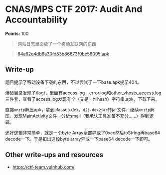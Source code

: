 # CNAS/MPS CTF 2017: Audit And Accountability

**Points:** 100

> 网站日志里面放了一个移动互联网的东西

> [64a62e4db6a30fd53b86673f9be56095.apk](64a62e4db6a30fd53b86673f9be56095.apk)  

## Write-up

题目提示了移动设备下载的东西，不过尝试了一下base.apk提示404。

爆破目录发现了/log/，里面有access.log，error.log和other\_vhosts\_access.log三件套，查看了access.log发现有个（又是一堆hash）字符串.apk，下载下来。

直接`unzip`解压apk，拿到classes.dex，`d2j-dex2jar`转jar文件，继续`unzip`解压，发现MainActivity文件，分析smali（我承认工具准备不充分……）得到逻辑。

还好逻辑非常简单，就是一个byte Array全部异或了0xcc然后toString再base64 decode一下。于是扣出这段byte array异或一下base64 decode一下即可。

## Other write-ups and resources

* <https://ctf-team.vulnhub.com/>
